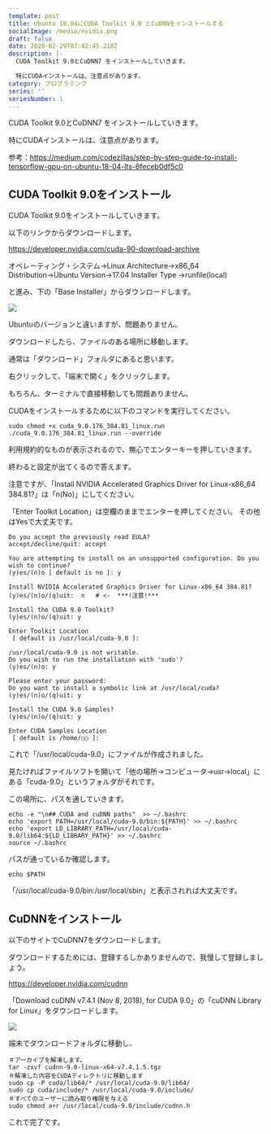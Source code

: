 ```yaml
---
template: post
title: Ubuntu 18.04にCUDA Toolkit 9.0 とCuDNNをインストールする
socialImage: /media/nvidia.png
draft: false
date: 2020-02-29T07:42:45.218Z
description: |-
  CUDA Toolkit 9.0とCuDNN7 をインストールしていきます。

  特にCUDAインストールは、注意点があります。
category: プログラミング
series: ''
seriesNumber: 1
---
```

CUDA Toolkit 9.0とCuDNN7 をインストールしていきます。

特にCUDAインストールは、注意点があります。

参考：<https://medium.com/codezillas/step-by-step-guide-to-install-tensorflow-gpu-on-ubuntu-18-04-lts-6feceb0df5c0>

## CUDA Toolkit 9.0をインストール

CUDA Toolkit 9.0をインストールしていきます。

以下のリンクからダウンロードします。

<https://developer.nvidia.com/cuda-90-download-archive>

オペレーティング・システム→Linux Architecture→x86_64
Distribution→Ubuntu
Version→17.04
Installer Type →runfile(local)

と進み、下の「Base Installer」からダウンロードします。

![](/media/cuda9ver2.png)

Ubuntuのバージョンと違いますが、問題ありません。

ダウンロードしたら、ファイルのある場所に移動します。 

通常は「ダウンロード」フォルダにあると思います。

右クリックして、「端末で開く」をクリックします。 

もちろん、ターミナルで直接移動しても問題ありません。

CUDAをインストールするために以下のコマンドを実行してください。

```
sudo chmod +x cuda_9.0.176_384.81_linux.run
./cuda_9.0.176_384.81_linux.run --override
```

利用規約的なものが表示されるので、無心でエンターキーを押していきます。

終わると設定が出てくるので答えます。

注意ですが、「Install NVIDIA Accelerated Graphics Driver for Linux-x86_64 384.81?」は「n(No)」にしてください。 

「Enter Toolkit Location」は空欄のままでエンターを押してください。
その他はYesで大丈夫です。

```
Do you accept the previously read EULA?
accept/decline/quit: accept

You are attempting to install on an unsupported configuration. Do you wish to continue?
(y)es/(n)o [ default is no ]: y

Install NVIDIA Accelerated Graphics Driver for Linux-x86_64 384.81?
(y)es/(n)o/(q)uit:  n   # <-  ***!注意!***

Install the CUDA 9.0 Toolkit?
(y)es/(n)o/(q)uit: y

Enter Toolkit Location
 [ default is /usr/local/cuda-9.0 ]: 

/usr/local/cuda-9.0 is not writable.
Do you wish to run the installation with 'sudo'?
(y)es/(n)o: y

Please enter your password: 
Do you want to install a symbolic link at /usr/local/cuda?
(y)es/(n)o/(q)uit: y

Install the CUDA 9.0 Samples?
(y)es/(n)o/(q)uit: y

Enter CUDA Samples Location
 [ default is /home/○○ ]: 
```

これで「/usr/local/cuda-9.0」にファイルが作成されました。 

見たければファイルソフトを開いて「他の場所→コンピュータ→usr→local」にある「cuda-9.0」というフォルダがそれです。

この場所に、パスを通していきます。

```
echo -e "\n## CUDA and cuDNN paths"  >> ~/.bashrc
echo 'export PATH=/usr/local/cuda-9.0/bin:${PATH}' >> ~/.bashrc
echo 'export LD_LIBRARY_PATH=/usr/local/cuda-9.0/lib64:${LD_LIBRARY_PATH}' >> ~/.bashrc
source ~/.bashrc
```

パスが通っているか確認します。

`echo $PATH`

「/usr/local/cuda-9.0/bin:/usr/local/sbin」と表示されれば大丈夫です。

## CuDNNをインストール

以下のサイトでCuDNN7をダウンロードします。

ダウンロードするためには、登録するしかありませんので、我慢して登録しましょう。

<https://developer.nvidia.com/cudnn>

「Download cuDNN v7.4.1 (Nov 8, 2018), for CUDA 9.0」の「cuDNN Library for Linux」をダウンロードします。

![](/media/Screenshot-from-2018-12-16-04-24-06.png)

端末でダウンロードフォルダに移動し、

```
＃アーカイブを解凍します。
tar -zxvf cudnn-9.0-linux-x64-v7.4.1.5.tgz
＃解凍した内容をCUDAディレクトリに移動します
sudo cp -P cuda/lib64/* /usr/local/cuda-9.0/lib64/
sudo cp cuda/include/* /usr/local/cuda-9.0/include/
＃すべてのユーザーに読み取り権限を与える
sudo chmod a+r /usr/local/cuda-9.0/include/cudnn.h
```

これで完了です。
